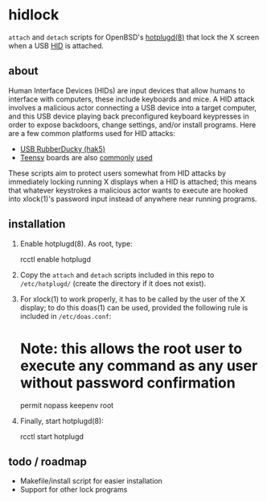 # hidlock
`attach` and `detach` scripts for OpenBSD's [hotplugd(8)](https://man.openbsd.org/hotplugd "hotplugd manual") that lock the X screen when a USB [HID](https://en.wikipedia.org/wiki/Human_interface_device "Human Interface Device (Wikipedia)") is attached.

## about
Human Interface Devices (HIDs) are input devices that allow humans to interface with computers, these include keyboards and mice. A HID attack involves a malicious actor connecting a USB device into a target computer, and this USB device playing back preconfigured keyboard keypresses in order to expose backdoors, change settings, and/or install programs. Here are a few common platforms used for HID attacks: 

* [USB RubberDucky (hak5)](https://shop.hak5.org/products/usb-rubber-ducky-deluxe)
* [Teensy](https://www.pjrc.com/ "PJRC Homepage") boards are also [commonly](https://www.cyberpointllc.com/posts/cp-human-interface-device-attack.html) [used](https://www.irongeek.com/i.php?page=security/programmable-hid-usb-keystroke-dongle)

These scripts aim to protect users somewhat from HID attacks by immediately locking running X displays when a HID is attached; this means that whatever keystrokes a malicious actor wants to execute are hooked into xlock(1)'s password input instead of anywhere near running programs.

## installation
1. Enable hotplugd(8). As root, type:

	rcctl enable hotplugd

2. Copy the `attach` and `detach` scripts included in this repo to `/etc/hotplugd/` (create the directory if it does not exist).

3. For xlock(1) to work properly, it has to be called by the user of the X display; to do this doas(1) can be used, provided the following rule is included in `/etc/doas.conf`:

	# Note: this allows the root user to execute any command as any user without password confirmation
	permit nopass keepenv root

4. Finally, start hotplugd(8):

	rcctl start hotplugd

## todo / roadmap
* Makefile/install script for easier installation 
* Support for other lock programs 
